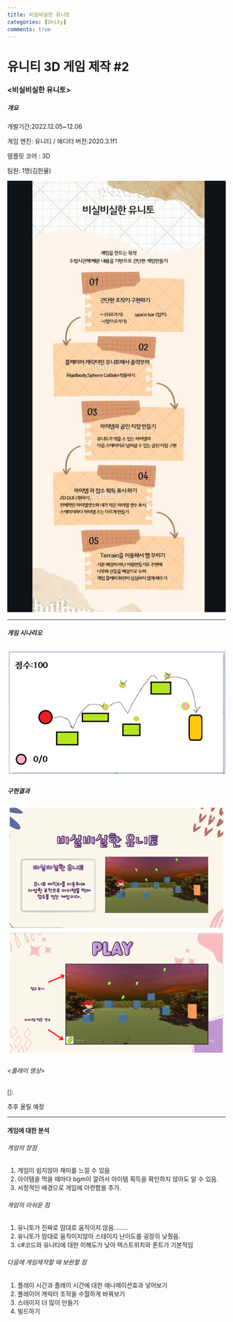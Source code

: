 ```yaml
---
title: 비실비실한 유니토
categories: [Unity]
comments: true
---
```


# 유니티 3D 게임 제작 #2

### <비실비실한 유니토>



##### 개요

개발기간:2022.12.05~12.06

게임 엔진: 유니티 / 에디터 버전:2020.3.1f1

템플릿 코어 : 3D

팀원: 1명(김한율)



![](../assets/img/게임개요.jpg)


----------------



##### 게임 시나리오


![](../assets/img/game2-2.PNG)
----------------------



##### 구현결과

![](../assets/img/game2-3.PNG)

###### <플레이 영상>

[]: 

추후 올릴 예정



-----------------------

#### 게임에 대한 분석



###### 게임의 장점

1. 게임이 쉽지않아 재미를 느낄 수 있음
2. 아이템을 먹을 때마다 bgm이 깔려서 아이템 획득을 확인하지 않아도 알 수 있음.
3. 서정적인 배경으로 게임에 아련함을 추가.



###### 게임의 아쉬운 점

1. 유니토가 진짜로 맘대로 움직이지 않음........
2. 유니토가 맘대로 움직이지않아 스테이지 난이도를 굉장히 낮췄음.
3. c#코드와 유니티에 대한 이해도가 낮아 텍스트위치와 폰트가 기본적임



###### 다음에 게임제작할 때 보완할 점

1. 플레이 시간과 플레이 시간에 대한 애니메이션효과 넣어보기
2. 플레이어 캐릭터 조작을 수월하게 바꿔보기
3. 스테이지 더 많이 만들기
4. 빌드하기